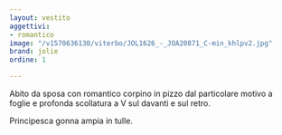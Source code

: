 ```yaml
---
layout: vestito
aggettivi:
- romantico
image: "/v1570636130/viterbo/JOL1626_-_JOA20871_C-min_khlpv2.jpg"
brand: jolie
ordine: 1

---
```

Abito da sposa con romantico corpino in pizzo dal particolare motivo a foglie e profonda scollatura a V sul davanti e sul retro.

Principesca gonna ampia in tulle.